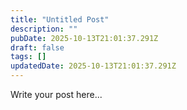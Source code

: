 ```yaml
---
title: "Untitled Post"
description: ""
pubDate: 2025-10-13T21:01:37.291Z
draft: false
tags: []
updatedDate: 2025-10-13T21:01:37.291Z
---
```


Write your post here...
